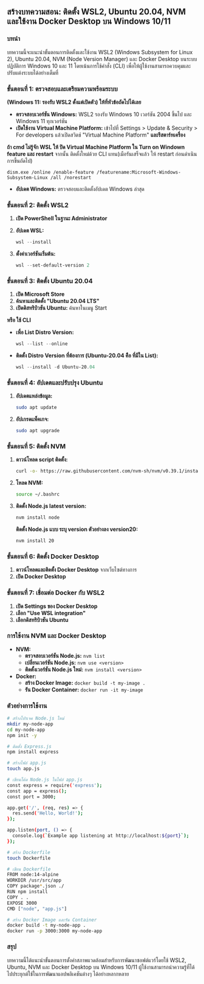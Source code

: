 
## สร้างบทความสอน: ติดตั้ง WSL2, Ubuntu 20.04, NVM และใช้งาน Docker Desktop บน Windows 10/11

### บทนำ

บทความนี้จะแนะนำขั้นตอนการติดตั้งและใช้งาน WSL2 (Windows Subsystem for Linux 2), Ubuntu 20.04, NVM (Node Version Manager) และ Docker Desktop บนระบบปฏิบัติการ Windows 10 และ 11 โดยเน้นการใช้คำสั่ง (CLI) เพื่อให้ผู้ใช้งานสามารถควบคุมและปรับแต่งระบบได้อย่างเต็มที่

### ขั้นตอนที่ 1: ตรวจสอบและเตรียมความพร้อมระบบ 

**(Windows 11: รองรับ WSL2 ตั้งแต่เปิดตัว) ให้ที่หัวข้อถัดไปได้เลย**

* **ตรวจสอบเวอร์ชัน Windows:** WSL2 รองรับ Windows 10 เวอร์ชัน 2004 ขึ้นไป และ Windows 11 ทุกเวอร์ชัน
* **เปิดใช้งาน Virtual Machine Platform:** เข้าไปที่ Settings > Update & Security > For developers แล้วเปิดสวิตช์ "Virtual Machine Platform" **และรีสตาร์ทเครื่อง**

**ถ้า cmd ไม่รู้จัก WSL ให้ ปิด Virtual Machine Platform ใน Turn on Windown feature และ restart**
 จากนั้น ติดตั้งใหม่ด้วย CLI แทน(เมือรันเสร็จแล้ว ให้ restart ก่อนดำเนินการขึ้นถัดไป)
 ```
dism.exe /online /enable-feature /featurename:Microsoft-Windows-Subsystem-Linux /all /norestart
 ```

* **อัปเดต Windows:** ตรวจสอบและติดตั้งอัปเดต Windows ล่าสุด



### ขั้นตอนที่ 2: ติดตั้ง WSL2

1. **เปิด PowerShell ในฐานะ Administrator**

2. **อัปเดต WSL:**
   ```powershell
   wsl --install
   ```
3. **ตั้งค่าเวอร์ชันเริ่มต้น:**
   ```powershell
   wsl --set-default-version 2
   ```

### ขั้นตอนที่ 3: ติดตั้ง Ubuntu 20.04

1. **เปิด Microsoft Store**
2. **ค้นหาและติดตั้ง "Ubuntu 20.04 LTS"**
3. **เปิดดิสทริบิวชัน Ubuntu:** ค้นหาในเมนู Start

**หรือ ใช้ CLI**

-  **เพื่อ List Distro Version:**
   ```powershell
   wsl --list --online
   ```
-  **ติดตั้ง Distro Version ที่ต้องการ (Ubuntu-20.04 คืิอ ที่มีใน List):**
   ```powershell
   wsl --install -d Ubuntu-20.04
   ```
   
   

### ขั้นตอนที่ 4: อัปเดตและปรับปรุง Ubuntu

1. **อัปเดตแหล่งข้อมูล:**
   ```bash
   sudo apt update
   ```
2. **อัปเกรดแพ็คเกจ:**
   ```bash
   sudo apt upgrade
   ```

### ขั้นตอนที่ 5: ติดตั้ง NVM

1. **ดาวน์โหลด script ติดตั้ง:**
   ```bash
   curl -o- https://raw.githubusercontent.com/nvm-sh/nvm/v0.39.1/install.sh | bash
   ```
2. **โหลด NVM:**
   ```bash
   source ~/.bashrc
   ```
3. **ติดตั้ง Node.js latest version:**
   ```bash
   nvm install node
   ```
   **ติดตั้ง Node.js แบบ ระบุ version ตัวอย่างลง version20:**
   ```bash
   nvm install 20
   ```

### ขั้นตอนที่ 6: ติดตั้ง Docker Desktop

1. **ดาวน์โหลดและติดตั้ง Docker Desktop** จากเว็บไซต์ทางการ
2. **เปิด Docker Desktop**

### ขั้นตอนที่ 7: เชื่อมต่อ Docker กับ WSL2

1. **เปิด Settings ของ Docker Desktop**
2. **เลือก "Use WSL integration"**
3. **เลือกดิสทริบิวชัน Ubuntu**

### การใช้งาน NVM และ Docker Desktop

* **NVM:**
  * **ตรวจสอบเวอร์ชัน Node.js:** `nvm list`
  * **เปลี่ยนเวอร์ชัน Node.js:** `nvm use <version>`
  * **ติดตั้งเวอร์ชัน Node.js ใหม่:** `nvm install <version>`
* **Docker:**
  * **สร้าง Docker Image:** `docker build -t my-image .`
  * **รัน Docker Container:** `docker run -it my-image`

### ตัวอย่างการใช้งาน

```bash
# สร้างโปรเจค Node.js ใหม่
mkdir my-node-app
cd my-node-app
npm init -y

# ติดตั้ง Express.js
npm install express

# สร้างไฟล์ app.js
touch app.js

# เขียนโค้ด Node.js ในไฟล์ app.js
const express = require('express');
const app = express();
const port = 3000;

app.get('/', (req, res) => {
  res.send('Hello, World!');
});

app.listen(port, () => {
  console.log(`Example app listening at http://localhost:${port}`);
});

# สร้าง Dockerfile
touch Dockerfile

# เขียน Dockerfile
FROM node:14-alpine
WORKDIR /usr/src/app
COPY package*.json ./
RUN npm install
COPY . .
EXPOSE 3000
CMD ["node", "app.js"]

# สร้าง Docker Image และรัน Container
docker build -t my-node-app .
docker run -p 3000:3000 my-node-app
```

### สรุป

บทความนี้ได้แนะนำขั้นตอนการตั้งค่าสภาพแวดล้อมสำหรับการพัฒนาซอฟต์แวร์โดยใช้ WSL2, Ubuntu, NVM และ Docker Desktop บน Windows 10/11 ผู้ใช้งานสามารถนำความรู้ที่ได้ไปประยุกต์ใช้ในการพัฒนาแอปพลิเคชันต่างๆ ได้อย่างหลากหลาย
